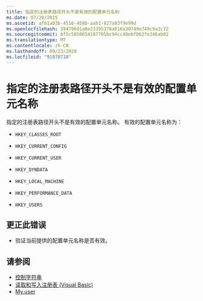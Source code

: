 ```yaml
---
title: 指定的注册表路径开头不是有效的配置单元名称
ms.date: 07/20/2015
ms.assetid: afb1a03b-4516-450b-aab1-827a93f9e99d
ms.openlocfilehash: 59479691a8e23395378a816a30749e749c9a2c72
ms.sourcegitcommit: bf5c5850654187705bc94cc40ebfb62fe346ab02
ms.translationtype: MT
ms.contentlocale: zh-CN
ms.lasthandoff: 09/23/2020
ms.locfileid: "91078718"
---
```

# <a name="specified-registry-path-does-not-start-with-a-valid-hive-name"></a>指定的注册表路径开头不是有效的配置单元名称

指定的注册表路径开头不是有效的配置单元名称。 有效的配置单元名称为：  
  
- `HKEY_CLASSES_ROOT`  
  
- `HKEY_CURRENT_CONFIG`  
  
- `HKEY_CURRENT_USER`  
  
- `HKEY_DYNDATA`  
  
- `HKEY_LOCAL_MACHINE`  
  
- `HKEY_PERFORMANCE_DATA`  
  
- `HKEY_USERS`  
  
## <a name="to-correct-this-error"></a>更正此错误  
  
- 验证当前提供的配置单元名称是否有效。  
  
## <a name="see-also"></a>请参阅

- [控制字符串](../../standard/base-types/best-practices-strings.md)
- [读取和写入注册表 (Visual Basic)](../developing-apps/programming/computer-resources/reading-from-and-writing-to-the-registry.md)
- [My.user](xref:Microsoft.VisualBasic.MyServices.RegistryProxy)

